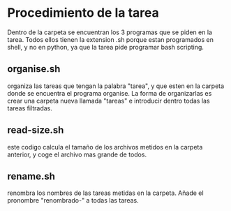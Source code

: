# Procedimiento de la tarea

Dentro de la carpeta se encuentran los 3 programas que se piden en la tarea. Todos ellos tienen la extension .sh porque estan programados en shell, y no en python, ya que la tarea pide programar bash scripting.

## organise.sh
organiza las tareas que tengan la palabra "tarea", y que esten en la carpeta donde se encuentra el programa organise. La forma de organizarlas es crear una carpeta nueva llamada "tareas" e introducir dentro todas las tareas filtradas.

## read-size.sh
este codigo calcula el tamaño de los archivos metidos en la carpeta anterior, y coge el archivo mas grande de todos.

## rename.sh
renombra los nombres de las tareas metidas en la carpeta. Añade el pronombre "renombrado-" a todas las tareas.